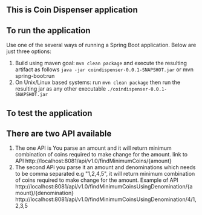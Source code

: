 
## This is Coin Dispenser application



## To run the application
Use one of the several ways of running a Spring Boot application. Below are just three options:

1. Build using maven goal: `mvn clean package` and execute the resulting artifact as follows `java -jar coindispenser-0.0.1-SNAPSHOT.jar` or mvn spring-boot:run
2. On Unix/Linux based systems: run `mvn clean package` then run the resulting jar as any other executable `./coindispenser-0.0.1-SNAPSHOT.jar`


## To test the application

## There are two API available
1)  The one API is You parse an amount and it will return minimum combination of coins required to make change for the amount. link to API http://localhost:8081/api/v1.0/findMinimumCoins/{amount}
2)  The second APi  you parse it an amount and denominations which needs to be comma separated e.g "1,2,4,5", it will return minimum combination of coins required to make change for the amount. Example of API http://localhost:8081/api/v1.0/findMinimumCoinsUsingDenomination/{amount}/{denomination}  http://localhost:8081/api/v1.0/findMinimumCoinsUsingDenomination/4/1,2,3,5
